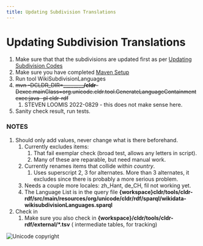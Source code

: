 ```yaml
---
title: Updating Subdivision Translations
---
```


# Updating Subdivision Translations

1. Make sure that that the subdivisions are updated first as per [Updating Subdivision Codes](https://cldr.unicode.org/development/updating-codes/updating-subdivision-codes)
2. Make sure you have completed [Maven Setup](https://cldr.unicode.org/development/maven)
3. Run tool WikiSubdivisionLanguages
4. ~~mvn \-DCLDR\_DIR\=**\_\_\_\_\_\_\_\_/cldr**\-Dexec.mainClass\=org.unicode.cldr.tool.GenerateLanguageContainment exec:java \-pl cldr\-rdf~~
	1. STEVEN LOOMIS 2022\-0829 \- this does not make sense here.
5. Sanity check result, run tests.

### NOTES
1. Should only add values, never change what is there beforehand.
	1. Currently excludes items:
		1. That fail exemplar check (broad test, allows any letters in script).
		2. Many of these are reparable, but need manual work.
	2. Currently renames items that collide *within country*.
		1. Uses superscript 2, 3 for alternates. More than 3 alternates, it excludes since there is probably a more serious problem.
	3. Needs a couple more locales: zh\_Hant, de\_CH, fil not working yet.
	4. The Language List is in the query file **{workspace}cldr/tools/cldr\-rdf/src/main/resources/org/unicode/cldr/rdf/sparql/wikidata\-wikisubdivisionLanguages.sparql**
2. Check in
	1. Make sure you also check in **{workspace}/cldr/tools/cldr\-rdf/external/\*.tsv** ( intermediate tables, for tracking)

![Unicode copyright](https://www.unicode.org/img/hb_notice.gif)